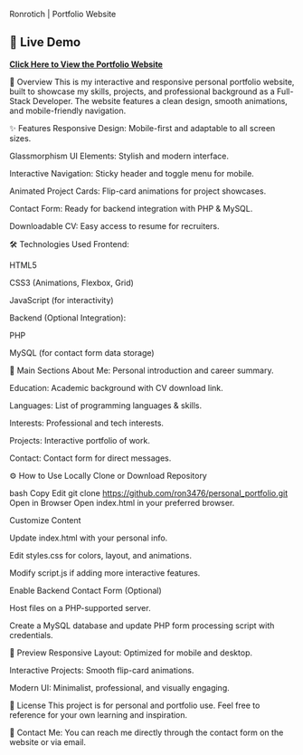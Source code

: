 Ronrotich | Portfolio Website

## 🚀 Live Demo
[**Click Here to View the Portfolio Website**](https://ron3476.github.io/personal_portfolio/)


📌 Overview
This is my interactive and responsive personal portfolio website, built to showcase my skills, projects, and professional background as a Full-Stack Developer. The website features a clean design, smooth animations, and mobile-friendly navigation.

✨ Features
Responsive Design: Mobile-first and adaptable to all screen sizes.

Glassmorphism UI Elements: Stylish and modern interface.

Interactive Navigation: Sticky header and toggle menu for mobile.

Animated Project Cards: Flip-card animations for project showcases.

Contact Form: Ready for backend integration with PHP & MySQL.

Downloadable CV: Easy access to resume for recruiters.

🛠️ Technologies Used
Frontend:

HTML5

CSS3 (Animations, Flexbox, Grid)

JavaScript (for interactivity)

Backend (Optional Integration):

PHP

MySQL (for contact form data storage)

📂 Main Sections
About Me: Personal introduction and career summary.

Education: Academic background with CV download link.

Languages: List of programming languages & skills.

Interests: Professional and tech interests.

Projects: Interactive portfolio of work.

Contact: Contact form for direct messages.

⚙️ How to Use Locally
Clone or Download Repository

bash
Copy
Edit
git clone https://github.com/ron3476/personal_portfolio.git
Open in Browser
Open index.html in your preferred browser.

Customize Content

Update index.html with your personal info.

Edit styles.css for colors, layout, and animations.

Modify script.js if adding more interactive features.

Enable Backend Contact Form (Optional)

Host files on a PHP-supported server.

Create a MySQL database and update PHP form processing script with credentials.

📸 Preview
Responsive Layout: Optimized for mobile and desktop.

Interactive Projects: Smooth flip-card animations.

Modern UI: Minimalist, professional, and visually engaging.

📜 License
This project is for personal and portfolio use. Feel free to reference for your own learning and inspiration.

💬 Contact Me:
You can reach me directly through the contact form on the website or via email.

